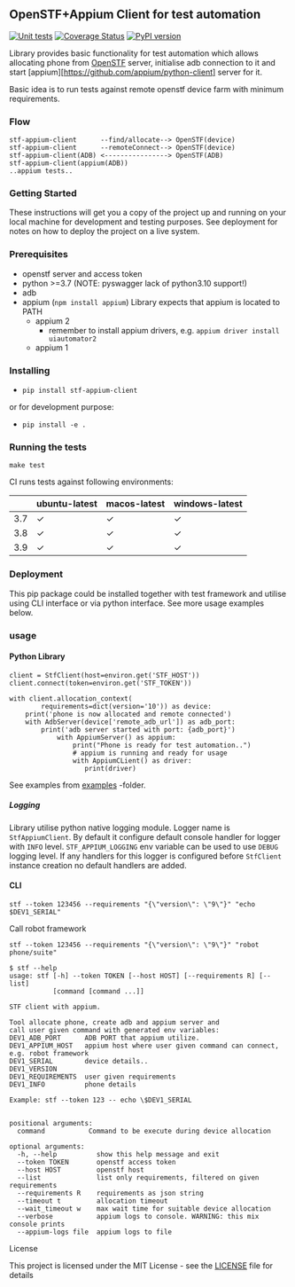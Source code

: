 ## OpenSTF+Appium Client for test automation

[![Unit tests](https://github.com/OpenTMI/stf-appium-python-client/actions/workflows/test.yml/badge.svg)](https://github.com/OpenTMI/stf-appium-python-client/actions/workflows/test.yml)
[![Coverage Status](https://coveralls.io/repos/github/OpenTMI/stf-appium-python-client/badge.svg?branch=main&t=CQV17G)](https://coveralls.io/github/OpenTMI/stf-appium-python-client?branch=main)
[![PyPI version](https://badge.fury.io/py/stf-appium-client.svg)](https://badge.fury.io/py/stf-appium-client)

Library provides basic functionality for test automation which allows allocating
phone from [OpenSTF](https://github.com/DeviceFarmer/stf) server, initialise adb connection to it and 
start [appium][https://github.com/appium/python-client] server for it.

Basic idea is to run tests against remote openstf device farm with minimum
requirements.


### Flow
```
stf-appium-client      --find/allocate--> OpenSTF(device)
stf-appium-client      --remoteConnect--> OpenSTF(device)
stf-appium-client(ADB) <----------------> OpenSTF(ADB)
stf-appium-client(appium(ADB))
..appium tests..
```

### Getting Started

These instructions will get you a copy of the project up and running on your local machine for development and testing purposes. See deployment for notes on how to deploy the project on a live system.

### Prerequisites
* openstf server and access token 
* python >=3.7  (NOTE: pyswagger lack of python3.10 support!)
* adb
* appium (`npm install appium`)
  Library expects that appium is located to PATH
  * appium 2
    * remember to install appium drivers, e.g. `appium driver install uiautomator2`
  * appium 1

### Installing

* `pip install stf-appium-client`
  
or for development purpose:

* `pip install -e .`

### Running the tests

`make test`

CI runs tests against following environments:

|   | ubuntu-latest | macos-latest | windows-latest |
| ------------- | ------------- | ------------- | ------------- |
| 3.7  | ✓  | ✓  | ✓  |
| 3.8  | ✓  | ✓  | ✓  |
| 3.9  | ✓  | ✓  | ✓  |

### Deployment

This pip package could be installed together with test framework
and utilise using CLI interface or via python interface. 
See more usage examples below.

### usage

#### Python Library

```
client = StfClient(host=environ.get('STF_HOST'))
client.connect(token=environ.get('STF_TOKEN'))

with client.allocation_context(
        requirements=dict(version='10')) as device:
    print('phone is now allocated and remote connected')
    with AdbServer(device['remote_adb_url']) as adb_port:
        print('adb server started with port: {adb_port}')
            with AppiumServer() as appium:
                print("Phone is ready for test automation..")
                # appium is running and ready for usage
                with AppiumCLient() as driver:
                   print(driver)
```

See examples from [examples](examples) -folder.

##### Logging

Library utilise python native logging module. Logger name is `StfAppiumClient`. 
By default it configure default console handler for logger with `INFO` level.
`STF_APPIUM_LOGGING` env variable can be used to use `DEBUG` logging level.
If any handlers for this logger is configured before `StfClient` instance 
creation no default handlers are added.

#### CLI

```shell script
stf --token 123456 --requirements "{\"version\": \"9\"}" "echo $DEV1_SERIAL"
```

Call robot framework
```shell script
stf --token 123456 --requirements "{\"version\": \"9\"}" "robot phone/suite" 
```


```shell script
$ stf --help
usage: stf [-h] --token TOKEN [--host HOST] [--requirements R] [--list]
           [command [command ...]]

STF client with appium.

Tool allocate phone, create adb and appium server and 
call user given command with generated env variables:
DEV1_ADB_PORT      ADB PORT that appium utilize.
DEV1_APPIUM_HOST   appium host where user given command can connect, e.g. robot framework
DEV1_SERIAL        device details..
DEV1_VERSION
DEV1_REQUIREMENTS  user given requirements
DEV1_INFO          phone details

Example: stf --token 123 -- echo \$DEV1_SERIAL


positional arguments:
  command           Command to be execute during device allocation

optional arguments:
  -h, --help          show this help message and exit
  --token TOKEN       openstf access token
  --host HOST         openstf host
  --list              list only requirements, filtered on given requirements
  --requirements R    requirements as json string
  --timeout t         allocation timeout
  --wait_timeout w    max wait time for suitable device allocation
  --verbose           appium logs to console. WARNING: this mix console prints
  --appium-logs file  appium logs to file

```

License

This project is licensed under the MIT License - see the [LICENSE](LICENSE) file for details
